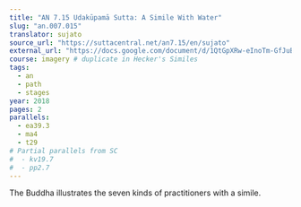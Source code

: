 ```yaml
---
title: "AN 7.15 Udakūpamā Sutta: A Simile With Water"
slug: "an.007.015"
translator: sujato
source_url: "https://suttacentral.net/an7.15/en/sujato"
external_url: "https://docs.google.com/document/d/1QtGpXRw-eInoTm-GfJuB9oM9LE7-9Qqx03GHdzvGHLQ/edit"
course: imagery # duplicate in Hecker's Similes
tags:
  - an
  - path
  - stages
year: 2018
pages: 2
parallels:
  - ea39.3
  - ma4
  - t29
# Partial parallels from SC
#  - kv19.7
#  - pp2.7
---
```


The Buddha illustrates the seven kinds of practitioners with a simile.
